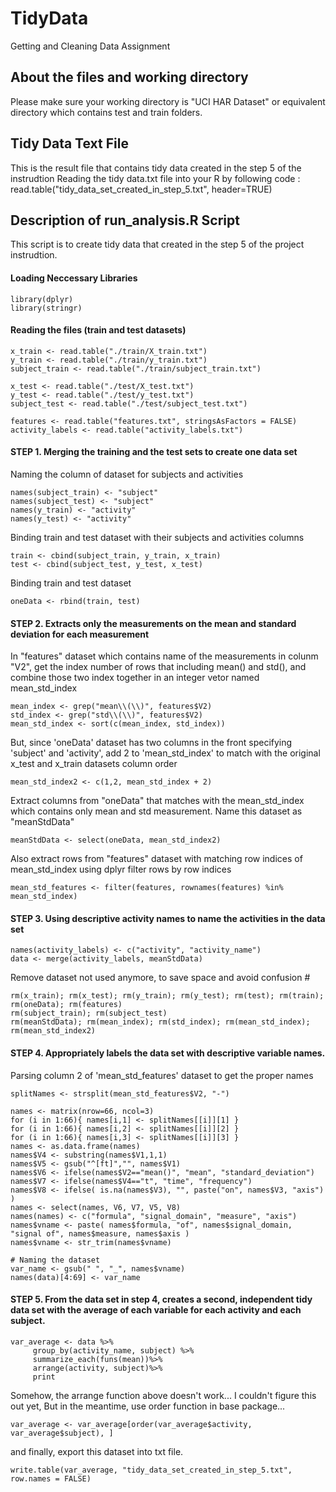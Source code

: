 # TidyData
Getting and Cleaning Data Assignment

## About the files and working directory
Please make sure your working directory is "UCI HAR Dataset" or equivalent directory which contains test and train folders.

## Tidy Data Text File
This is the result file that contains tidy data created in the step 5 of the instrudtion
Reading the tidy data.txt file into your R by following code : 
read.table("tidy_data_set_created_in_step_5.txt", header=TRUE)

## Description of run_analysis.R Script
This script is to create tidy data that created in the step 5 of the project instrudtion.

#### Loading Neccessary Libraries 
```	
library(dplyr)
library(stringr)
```

#### Reading the files (train and test datasets)
```
x_train <- read.table("./train/X_train.txt")
y_train <- read.table("./train/y_train.txt")
subject_train <- read.table("./train/subject_train.txt")

x_test <- read.table("./test/X_test.txt")
y_test <- read.table("./test/y_test.txt")
subject_test <- read.table("./test/subject_test.txt")

features <- read.table("features.txt", stringsAsFactors = FALSE)
activity_labels <- read.table("activity_labels.txt")
```


#### STEP 1. Merging the training and the test sets to create one data set

Naming the column of dataset for subjects and activities
```
names(subject_train) <- "subject"
names(subject_test) <- "subject"
names(y_train) <- "activity"
names(y_test) <- "activity"
```

Binding train and test dataset with their subjects and activities columns
```
train <- cbind(subject_train, y_train, x_train)
test <- cbind(subject_test, y_test, x_test)
```

Binding train and test dataset
```
oneData <- rbind(train, test)
```


#### STEP 2. Extracts only the measurements on the mean and standard deviation for each measurement

In "features" dataset which contains name of the measurements in colunm "V2", get the index number of rows that including mean() and std(), and combine those two index together in an integer vetor named mean_std_index

```
mean_index <- grep("mean\\(\\)", features$V2)
std_index <- grep("std\\(\\)", features$V2)
mean_std_index <- sort(c(mean_index, std_index))
```

But, since 'oneData' dataset has two columns in the front specifying 'subject' and 'activity', add 2 to 'mean_std_index' to match with the original x_test and x_train datasets column order
```
mean_std_index2 <- c(1,2, mean_std_index + 2)
```

Extract columns from "oneData" that matches with the mean_std_index which contains only mean and std measurement. 
Name this dataset as "meanStdData"
```
meanStdData <- select(oneData, mean_std_index2)
```
Also extract rows from "features" dataset with matching row indices of mean_std_index using dplyr filter rows by row indices
```
mean_std_features <- filter(features, rownames(features) %in% mean_std_index)
```

#### STEP 3. Using descriptive activity names to name the activities in the data set
```
names(activity_labels) <- c("activity", "activity_name")
data <- merge(activity_labels, meanStdData)
```

Remove dataset not used anymore, to save space and avoid confusion #
```
rm(x_train); rm(x_test); rm(y_train); rm(y_test); rm(test); rm(train); rm(oneData); rm(features)
rm(subject_train); rm(subject_test)
rm(meanStdData); rm(mean_index); rm(std_index); rm(mean_std_index); rm(mean_std_index2)
```

#### STEP 4. Appropriately labels the data set with descriptive variable names.
Parsing column 2 of 'mean_std_features' dataset to get the proper names
```
splitNames <- strsplit(mean_std_features$V2, "-")

names <- matrix(nrow=66, ncol=3)
for (i in 1:66){ names[i,1] <- splitNames[[i]][1] }
for (i in 1:66){ names[i,2] <- splitNames[[i]][2] }
for (i in 1:66){ names[i,3] <- splitNames[[i]][3] }
names <- as.data.frame(names)
names$V4 <- substring(names$V1,1,1)
names$V5 <- gsub("^[ft]","", names$V1)
names$V6 <- ifelse(names$V2=="mean()", "mean", "standard_deviation")
names$V7 <- ifelse(names$V4=="t", "time", "frequency")
names$V8 <- ifelse( is.na(names$V3), "", paste("on", names$V3, "axis") )
names <- select(names, V6, V7, V5, V8)
names(names) <- c("formula", "signal_domain", "measure", "axis")
names$vname <- paste( names$formula, "of", names$signal_domain, "signal of", names$measure, names$axis )
names$vname <- str_trim(names$vname)

# Naming the dataset
var_name <- gsub(" ", "_", names$vname)
names(data)[4:69] <- var_name
```

#### STEP 5. From the data set in step 4, creates a second, independent tidy data set with the average of each variable for each activity and each subject.
```
var_average <- data %>%
     group_by(activity_name, subject) %>%
     summarize_each(funs(mean))%>%
     arrange(activity, subject)%>%
     print
```

Somehow, the arrange function above doesn't work... I couldn't figure this out yet,
But in the meantime, use order function in base package...
```
var_average <- var_average[order(var_average$activity, var_average$subject), ]
```

and finally, export this dataset into txt file.
```
write.table(var_average, "tidy_data_set_created_in_step_5.txt", row.names = FALSE)
```